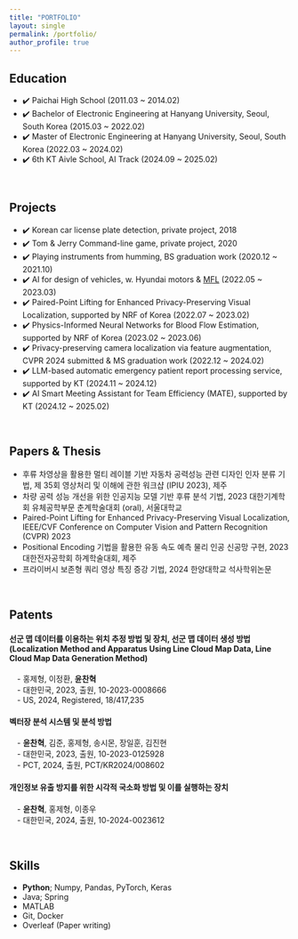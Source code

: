 ```yaml
---
title: "PORTFOLIO"
layout: single
permalink: /portfolio/
author_profile: true
---
```


## Education

- ✔️ Paichai High School (2011.03 ~ 2014.02) <br/>
- ✔️ Bachelor of Electronic Engineering at Hanyang University, Seoul, South Korea (2015.03 ~ 2022.02) <br/>
- ✔️ Master of Electronic Engineering at Hanyang University, Seoul, South Korea (2022.03 ~ 2024.02) <br/>
- ✔️ 6th KT Aivle School, AI Track (2024.09 ~ 2025.02) <br/>

<br/>

## Projects

- ✔️ Korean car license plate detection, private project, 2018 <br/>
- ✔️ Tom & Jerry Command-line game, private project, 2020 <br/>
- ✔️ Playing instruments from humming, BS graduation work (2020.12 ~ 2021.10) <br/>
- ✔️ AI for design of vehicles, w. Hyundai motors & [MFL](https://www.mfl.hanyang.ac.kr/) (2022.05 ~ 2023.03) <br/>
- ✔️ Paired-Point Lifting for Enhanced Privacy-Preserving Visual Localization, supported by NRF of Korea (2022.07 ~ 2023.02) <br/>
- ✔️ Physics-Informed Neural Networks for Blood Flow Estimation, supported by NRF of Korea (2023.02 ~ 2023.06) <br/>
- ✔️ Privacy-preserving camera localization via feature augmentation, CVPR 2024 submitted & MS graduation work (2022.12 ~ 2024.02) <br/>
- ✔️ LLM-based automatic emergency patient report processing service, supported by KT (2024.11 ~ 2024.12) <br/>
- ✔️ AI Smart Meeting Assistant for Team Efficiency (MATE), supported by KT (2024.12 ~ 2025.02) <br/>

<br/>

## Papers & Thesis

- 후류 차영상을 활용한 멀티 레이블 기반 자동차 공력성능 관련 디자인 인자 분류 기법, 제 35회 영상처리 및 이해에 관한 워크샵 (IPIU 2023), 제주 <br/>
- 차량 공력 성능 개선을 위한 인공지능 모델 기반 후류 분석 기법, 2023 대한기계학회 유체공학부문 춘계학술대회 (oral), 서울대학교 <br/>
- Paired-Point Lifting for Enhanced Privacy-Preserving Visual Localization, IEEE/CVF Conference on Computer Vision and Pattern Recognition (CVPR) 2023 <br/>
- Positional Encoding 기법을 활용한 유동 속도 예측 물리 인공 신공망 구현, 2023 대한전자공학회 하계학술대회, 제주 <br/>
- 프라이버시 보존형 쿼리 영상 특징 증강 기법, 2024 한양대학교 석사학위논문 <br/>

<br/>

## Patents

#### 선군 맵 데이터를 이용하는 위치 추정 방법 및 장치, 선군 맵 데이터 생성 방법 (Localization Method and Apparatus Using Line Cloud Map Data, Line Cloud Map Data Generation Method)
&emsp;- 홍제형, 이정환, **윤찬혁** <br/>
&emsp;- 대한민국, 2023, 출원, 10-2023-0008666 <br/>
&emsp;- US, 2024, Registered, 18/417,235 <br/>

#### 벡터장 분석 시스템 및 분석 방법
&emsp;- **윤찬혁**, 김준, 홍제형, 송시몬, 장일훈, 김진현<br/>
&emsp;- 대한민국, 2023, 출원, 10-2023-0125928 <br/>
&emsp;- PCT, 2024, 출원, PCT/KR2024/008602 <br/>

#### 개인정보 유출 방지를 위한 시각적 국소화 방법 및 이를 실행하는 장치
&emsp;- **윤찬혁**, 홍제형, 이종우 <br/>
&emsp;- 대한민국, 2024, 출원, 10-2024-0023612 <br/>

<br/>

## Skills

- **Python**; Numpy, Pandas, PyTorch, Keras <br/>
- Java; Spring <br/>
- MATLAB <br/>
- Git, Docker <br/> 
- Overleaf (Paper writing) <br/>